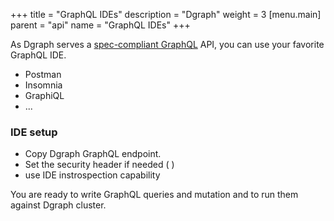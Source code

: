 +++
title = "GraphQL IDEs"
description = "Dgraph"
weight = 3
[menu.main]
    parent = "api"
    name = "GraphQL IDEs"
+++


As Dgraph serves a [spec-compliant GraphQL](https://graphql.github.io/graphql-spec/June2018/) API, you can use your favorite GraphQL IDE.

- Postman
- Insomnia
- GraphiQL
- ...

### IDE setup
- Copy Dgraph GraphQL endpoint. 
- Set the security header if needed ( <TO DO explain>)
- use IDE instrospection capability

You are ready to write GraphQL queries and mutation and to run them against Dgraph cluster.

